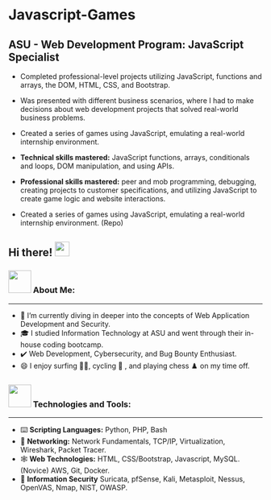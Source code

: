 # Javascript-Games
## ASU - Web Development Program: JavaScript Specialist								       	
- Completed professional-level projects utilizing JavaScript, functions and arrays, the DOM, HTML, CSS, and Bootstrap.
- Was presented with different business scenarios, where I had to make decisions about web development projects that solved real-world business problems.
- Created a series of games using JavaScript, emulating a real-world internship environment.
- **Technical skills mastered:** JavaScript functions, arrays, conditionals and loops, DOM manipulation, and using APIs. 
- **Professional skills mastered:** peer and mob programming, debugging, creating projects to customer specifications, and utilizing JavaScript to create game logic and website interactions.


- Created a series of games using JavaScript, emulating a real-world internship environment. (Repo)
## Hi there! <img src="Assets/Hi.gif" width="29px">

### <img src="Assets/Developer.gif" width="45px"> About Me:
---
- 🔭  I’m currently diving in deeper into the concepts of Web Application Development and Security.
- 🎓  I studied Information Technology at ASU and went through their in-house coding bootcamp.
- ✔️ Web Development, Cybersecurity, and Bug Bounty Enthusiast.
- 😄  I enjoy surfing 🏄‍♂️, cycling 🚴 , and playing chess ♟️ on my time off.
 
### <img src="Assets/computer.gif" width="45px"> Technologies and Tools:
---
- ⌨️ **Scripting Languages:** Python, PHP, Bash<br/>
- 💾 **Networking:** Network Fundamentals, TCP/IP, Virtualization, Wireshark, Packet Tracer.<br/>
- 🕸️ **Web Technologies:** HTML, CSS/Bootstrap, Javascript, MySQL. (Novice) AWS, Git, Docker.<br/>
- 🔐 **Information Security** Suricata, pfSense, Kali, Metasploit, Nessus, OpenVAS, Nmap, NIST, OWASP.<br/>


